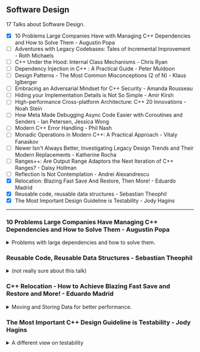<!--
// cSpell:ignore relocatability Björn Fahller Blarg
-->

<link rel="stylesheet" type="text/css" href="../../markdown-style.css">

## Software Design

<summary>
17 Talks about Software Design.
</summary>

- [x] 10 Problems Large Companies Have with Managing C++ Dependencies and How to Solve Them - Augustin Popa
- [ ] Adventures with Legacy Codebases: Tales of Incremental Improvement - Roth Michaels
- [ ] C++ Under the Hood: Internal Class Mechanisms - Chris Ryan
- [ ] Dependency Injection in C++ : A Practical Guide - Peter Muldoon
- [ ] Design Patterns - The Most Common Misconceptions (2 of N) - Klaus Iglberger
- [ ] Embracing an Adversarial Mindset for C++ Security - Amanda Rousseau
- [ ] Hiding your Implementation Details is Not So Simple - Amir Kirsh
- [ ] High-performance Cross-platform Architecture: C++ 20 Innovations - Noah Stein
- [ ] How Meta Made Debugging Async Code Easier with Coroutines and Senders - Ian Petersen, Jessica Wong
- [ ] Modern C++ Error Handling - Phil Nash
- [ ] Monadic Operations in Modern C++: A Practical Approach - Vitaly Fanaskov
- [ ] Newer Isn't Always Better, Investigating Legacy Design Trends and Their Modern Replacements - Katherine Rocha
- [ ] Ranges++: Are Output Range Adaptors the Next Iteration of C++ Ranges? - Daisy Hollman
- [ ] Reflection Is Not Contemplation - Andrei Alexandrescu
- [x] Relocation: Blazing Fast Save And Restore, Then More! - Eduardo Madrid
- [x] Reusable code, reusable data structures - Sebastian Theophil
- [x] The Most Important Design Guideline is Testability - Jody Hagins

---

### 10 Problems Large Companies Have Managing C++ Dependencies and How to Solve Them - Augustin Popa

<details>
<summary>
Problems with large dependencies and how to solve them.
</summary>

[10 Problems Large Companies Have Managing C++ Dependencies and How to Solve Them](https://youtu.be/kOW74IUH7IA?si=9R-_FSdv3w1QKKTI), [slides](https://github.com/CppCon/CppCon2024/blob/main/Presentations/10_Problems_Large_Companies_Have_with_Managing_Cpp_Dependencies_and_How_to_Solve_Them.pdf).

package libraries and dependencies management is still a top pain point for C++ developers.

- Conan
- vcpkg
- NuGet

> Preview – 10 conclusions
>
> 1. Support building from source
> 2. Build a verified binary cache
> 3. Version using baselines
> 4. Build open-source with a package manager
> 5. Cache build assets internally
> 6. Monitor, prevent, and respond to vulnerabilities
> 7. Centralize common tasks
> 8. Produce SBOMs
> 9. Global, reproducible builds
> 10. Break large migrations down into smaller milestones

#### Problem 1: ABI incompatible C++ binaries

binaries aren't portable, they depend on how they were compiled. so it leads to a very complex dependency graph, different compilers, target OS, feature flags, build configurations, etc...

the consumer needs to get the correct binary and use it, but a solution for this is to build the dependant packages from source, some package managers support this, and we can also use the CI build chain to build the dependencies. some companies moved to Monorepo architecture, where everything is built together.

this also allows for editing and tweaking the source code for the dependencies.

#### Problem 2: Build times are too long when building from source

Of course, building packages takes time, it scales poorly, as each package has it's own decencies.\
we can use a caching strategy with a shared cache for binaries with a unique hash identifier based on versions and ABI.

#### Problem 3: Version conflicts – The Diamond problem

each decency has dependencies of it's own, and if two packages consumer the same third package, they might get a version conflict.

a solution could be to move from package/libraries into "baselines", a baseline contains a set of packages with compatible versions between them.

#### Problem 4: Building open-source dependencies is hard

in-house development is more work to write, but easier to integrate, maintain and protects against legal concerns and some vulnerabilities.

a package manager can handle some of the problems with building the packages, and bridge the gap.

#### Problem 5: Organization restricts access to online downloads

organizations don't want to allow open-source code without a process, and there's always a risk that the open-source library goes down.\
we can get around this by maintain a cache (proxy) of 3rd party packages source code, which can also be moved to a protected environment that won't allow internet connection.

#### Problem 6: Security vulnerabilities in open-source code

Open source packages might have known vulnerabilities. the organization needs a strategy to monitor, review and respond to them.

#### Problem 7: Duplicated engineering cost to maintain dependencies

managing dependencies gets harder with scale, there are problems with communication, and there are times where similar work is being done in different teams.

#### Problem 8: Difficult to track or report on all dependencies

audit dependencies, build the dependency graph, producing SBOMs - software bill of materials.

#### Problem 9: Build toolchain variations across the organization

reproducible builds, tests and deployments. building in containers, establishing company-wide policies and interior tools storage.

#### Problem 10: Moving to new solution is complex or too time consuming

takes time, effort, causes un-expected problems.

we can set milestones - small changes that represent a gain in value, even if there aren't any more changes to the process. we identify the action and what benefit it provides us.

---

> Summary – 10 conclusions
>
> 1. Build C++ dependencies from source
> 2. Establish binary caching where possible
> 3. Organize dependencies + versions into baselines (fixed points in time)
> 4. Use an open-source package manager to save time / effort
> 5. Create an asset cache for sources needed to build dependencies
> 6. Develop a vulnerability monitoring, prevention, and response strategy and associated tools / workflows
> 7. Centralize common dependency management tasks, enforce consistency across organization at scale
> 8. Organize dependencies into coherent packages and start producing SBOMs
> 9. Establish a global toolchain policy and build in containers if possible
> 10. Break large migrations down into smaller milestones with a win at each step.

</details>

### Reusable Code, Reusable Data Structures - Sebastian Theophil

<details>
<summary>
(not really sure about this talk)
</summary>

[Reusable Code, Reusable Data Structures](https://youtu.be/5zkDeiyF5Rc?si=tmsS-hGBMTMCey1r), [slides](https://github.com/CppCon/CppCon2024/blob/main/Presentations/Reusable_Code_Reusable_Data_Structures.pdf)

> DRY -- don't repeat yourself -- is an important software engineering principle.\
> Repetitive code is error-prone code. Inevitably, and sooner rather than later, we will forget to change one of these repetitive code locations. C++ offers many different tools to share code and data and I often see novice and intermediate programmers struggle with choosing the best one in each situation.\
> We have template functions, template classes, std::variant, virtual classes and std::any. We have some common associated programming patterns like CRTP, templated base classes, template functions taking function arguments.\
> All of these have their uses and in my talk, I want to develop some intuitions on when to use which.

what should we use and what should we not use.\
starting with an example of centering elements in html.

for code to be reused in an efficient manner, we need to generalize the problem, understand which algorithm can help us, etc...

when we have a shared algorithm and different data, we use generic functions and concepts.

looking at some patterns: output iterators, predicate, and at the command design pattern.

> GENERIC FUNCTIONS
>
> - Need clear requirements
> - Expressed in well-known concepts
> - Reduce dependencies
> - Flexible and customizable through customization points

Generic classes, data is being templated, either in the base class or with the curiously recurring template pattern (CRTP).

mixin classes, adding functionality to un-related classes.

other options are inheritance (virtual functions) and <cpp>std::variant</cpp>, but should they really be used for code sharing? runtime polymorphism ties things together, it creates coupling and has lasting implication.

- heap allocation
- lifetime issues
- ownership

external polymorphism, global overloads, <cpp>std::variant</cpp> and <cpp>std::visit</cpp>.

</details>

### C++ Relocation - How to Achieve Blazing Fast Save and Restore and More! - Eduardo Madrid

<details>
<summary>
Moving and Storing Data for better performance.
</summary>

[C++ Relocation - How to Achieve Blazing Fast Save and Restore and More!](https://youtu.be/LnGrrfBMotA?si=RQ6R3iWcMSCTZzTK), [slides](https://github.com/CppCon/CppCon2024/blob/main/Presentations/Relocation.pdf), [event](https://cppcon2024.sched.com/event/1gZeM/relocation-blazing-fast-save-and-restore-then-more). [Data Orientation For The Win! - Eduardo Madrid - CppCon 2021](https://www.youtube.com/watch?v=QbffGSgsCcQ)

The opposite of pointe chasing.

> What's what we mean to improve?
>
> - Our systems need objects to refer to each other, and we need runtime polymorphism
> - Nothing bad per se, just that it craters performance
> - What if we are willing to do a lot of effort to improve performance lot?
> - One option is to apply **Data Orientation** techniques in general.
> - Today, we give extra attention to "relocatability"

Relocatability is how we apply data orientation techniques to make our data easy to be moved around, so it will reside in memory when it has the best performance.\
(relocatability is not about position independent code for dynamically linked libraries).

Writing code the "normal" way means we don't focus on mapping data in memory.

- storing data in classes or structs with heterogenous members.
- using pointers for objects to refer to one another.
- using virtual inheritance and overrides for runtime polymorphism
- indirections, allocations, lifetime, sharing ownership (<cpp>std::unique_ptr</cpp>, <cpp>std::shared_ptr</cpp>)

#### Data Orientation

The non-trivial way to write code takes data to memory mapping into account.

> Columnar Representation (Scattering):\
> Transforming collections of structs of members of heterogeneous typesinto one structure with arrays of homogeneous data types (going from what in databases is called a row-representation to a columnar representation) also called "scattering" or achieving structures of arrays.

That's a long way for saying "struct of arrays" over "array of structs", or moving from row-wise representations to column-wise.\
With *row-wise* representations, we have structs containing different kinds of members, pointers (which can be null), data that is differentiating the state of the object and we have containers with multiple elements of the class.\
with *column-wise*, we combine the data and the container together, we move to homogenous collection of data, all fields of the same type are stored continuously. to access a single 'item', we use a handle (Facade/Proxy design pattern).\
After scattering, we are using "entity-component systems", we no longer have objects, instead we have entities, and members are replaced with compnotents. entities and components are bound through an index in a global structure.

```cpp
// row-wise
struct Item {
  int id;
  double price;
  Specials *specials; // pointer, can be null
  Category *category;
  bool is_homemade; // messes with the data alignment
};
std::array<Item, N> items;

// column-wise
template <std::size_t N>
struct State {
  std::array<int, N> ids;
  std::array<double, N> prices;
  EfficientMap<std::size_t, Specials> specials;
  std::array<CategoryHandle, N> categories;
  EfficientSet<std::size_t> homemade;
};

auto state = State<N>;
class ItemHandle {
  std::size index;
public:
  int id() { return state.ids[index]; }
  double price() { return state.prices[index]; }
  Specials *specials() { return state.specials[id()]; }
  CategoryHandle category() { return state.categories[id()]; }
  bool &is_homemade() { return state.homemade.contains(id()); }
};
```

Allocating data homogeneously allows for better performance (SIMD, CUDA), reduces allocations, it dis-incentives communication between state change. also, moving away from using pointers allows more efficient memory dump. data is given different addresses by the allocator, so we can't restore the application correctly (the pointers are no longer valid). if we have this kind of a layout, the relations between entities are preserved through the index.

#### Allocators And Relocatability

Allocators don't care about the efficient allocation of the data, so we must be able to control and move the data, and we need the ability to maintain the allocation across the lifetime of the program, as objects are created and destroyed.

we start by re-introducing some indirection - using stable indices.

> Recapping Björn Fahller ["Cache Friendly Data + Functional + Ranges = &heartsuit;"](https://www.youtube.com/watch?v=XJzs4kC9d-Y) @C++ On Sea 2024:
>
> - He calls stable indices "stable ids", and the technique is to use an extra indirection that pays for itself in terms of performance.
> - Furthermore, you can have both the forward mapping and the backward mapping, depending on your needs.
> - This indirection is what provides the freedom to relocate!
> - Björn Fahller presented benchmarks that dove into details of wall-clock performance, cache misses, IMO his results are representative of what would be real world use.

Relocatability makes saving the state of the application trivial - just dump the data as is. and restoring it is just as easy. if the data is ever "shaken" and becomes not efficient, we can re-allocate them to make them efficient again. "shaken" data can be fragmentation (empty holes in the array), or having old and new entities stored together (if we re-used the old memory to store new data).\
Memory performance relies on time and space locality, we want to have objects that are accessed together stored together, relocating objects allows us to maintain and improve this.

One issue is using *Value Mangers*, using <cpp>std::optional</cpp>, which currently doesn't take allocators, but can take a <cpp>std::vector</cpp> type with an custom allocator. this has something to do with type erasure (<cpp>std::any</cpp>, <cpp>std::function</cpp>). the language doesn't currently have support to access internals (???).

</details>

### The Most Important C++ Design Guideline is Testability - Jody Hagins

<details>
<summary>
A different view on testability
</summary>

[The Most Important C++ Design Guideline is Testability](https://youtu.be/kgE8v5M1Eoo?si=5w4dnwmZakqDf0Yv), [slides](https://github.com/CppCon/CppCon2024/blob/main/Presentations/The_Most_Important_Design_Guideline_is_Testability.pdf), [event](https://cppcon2024.sched.com/event/1gZfl/the-most-important-design-guideline-is-testability).

> Scott Meyers has famously proclaimed that the most important general design guideline is to make interfaces easy to use correctly and hard to use incorrectly.  I don't dispute that this is one of the most important design guidelines.\
> However, in my close to 40 years of fighting in the C++ trenches, I'd argue that testability is by far the more important design guideline, and antecedent to both ease of use and performance (a particular C++ penchant).\
> In this talk, we will discuss what testability means, and why it is so important.  We will briefly discuss some popular testing techniques, but most of our time will be spent looking into items of testability that are rarely discussed, but are extremely important in practice.

Design interfaces for testability, have an holistic thought about systems and how they can be tested.

> Why is Testing Important? We are human!
>
> - Making Mistakes: Every human is really, really good at making mistakes
> - Being annoyed when OTHER people make mistakes

Testability isn't just Unit Tests and TDD (Test Driven Development).

#### Hidden State

side tangent an example about having a hidden state and how it complicates testing. the best way is to having composability, but there's an old pattern to provide access to all private members.

doing some tricks with template specializations... this shouldn't be done. but it's possible.

```cpp
template <typename TagT, auto...>
struct Sudo;

template <typename TagT>
struct Sudo<TagT>
{
  inline static typename TagT::type value{};
};

template <typename TagT, typename TagT::type Member>
struct Sudo<TagT, Member>
{
  inline static const decltype(Member) value = Sudo<TagT>::value = Member;
};

template <typename TagT, typename ObjectT>
decltype(auto)
sudo(ObjectT && object)
{
  assert(Sudo<TagT>::value);
  return std::invoke(  Sudo<TagT>::value,  std::forward<ObjectT>(object));
}

template <typename ClassT, typename MemberT, typename = void>
struct SudoTag
{
  using type = MemberT ClassT::*;
};

// usage
namespace foo::bar { class Blarg { int x = 42; }; }

using Blarg_x = SudoTag<foo::bar::Blarg, int>;
template struct Sudo<Blarg_x, &foo::bar::Blarg::x>;

int main()
{
  auto blarg = foo::bar::Blarg{};
  std::cout << sudo<Blarg_x>(blarg) << '\n'; // print blarg.x
}

// with macro - less boilerplate
  #define SUDO(NAMESPACE, TYPE, CLASS, MEMTYPE, MEMBER) \
  namespace NAMESPACE { \
  struct TYPE \
  : SudoTag<CLASS, MEMTYPE> \
  { }; \
  } \
  template struct Sudo<NAMESPACE::TYPE, &CLASS::MEMBER>
// Then, you can use it like this...
BP_SUDO(foo::bar, Blarg_x, foo::bar::Blarg, int, x);
```

#### Back to Testability

Donald Knuth - offered bounties for bugs. but didn't think highly of unit tests and other testing methodologies. has some quotes that go against what we usually think as "best practice".

- property based testing
- fuzzing

Avoid naked types - everything is a special type of it's own. never confuse the parameters and the order of the arguments. always have strong types.

#### Case Study - Knight Capital

> everything is an API.

a company that had an issue in 2012 which lost the company 10 million dollars per minute for 45 minutes. they did some stock trading and things went bad. they had unused code still in the system, and they wanted to reuse a flag that was for the old system for the new one. the code was changed as part of refactoring but wasn't tested, eventually, the new version of the code was deployed to all but one machine. when the application went live, the one computer run the old code, which was called because of the repurposed flag, and then old code did the wrong thing, and because it wasn't tested properly, it behaved in a way that isn't part of normal procedure.

this was a chain of errors, if any one of them didn't happen, this would be a non-event.

> - Remove old code and add new code at the same time
> - Reuse an existing "value" for completely different functionality
> - Stopped using Power Peg in 2003, dead code still around
> - Refactored code in 2005 ; moved dead code ; test still pass
> - Manual deployment ; no review ; no tests
> - Different components had different view of same thing
> - email for important log messages
> - Rollback made matters worse

(how to test each of these points)

</details>
